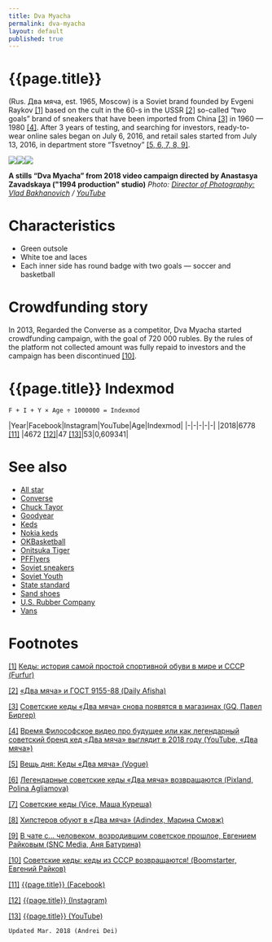 ```yaml
---
title: Dva Myacha
permalink: dva-myacha
layout: default
published: true
---
```


# {{page.title}}

(Rus. Два мяча, est. 1965, Moscow) is a Soviet brand founded by Evgeni Raykov <span id="a1">[\[1\]](#f1)</span> based on the cult in the 60-s in the USSR <span id="a2">[\[2\]](#f2)</span> so-called “two goals” brand of sneakers that have been imported from China <span id="a3">[\[3\]](#f3)</span> in 1960 — 1980 <span id="a4">[\[4\]](#f4)</span>. After 3 years of testing, and searching for investors, ready-to-wear online sales began on July 6, 2016, and retail sales started from July 13, 2016, in department store “Tsvetnoy” <span id="a5">[\[5, 6, 7, 8, 9\]](#f5)</span>.

![](/encyclopedia/images/dva-myacha.png)![](/encyclopedia/images/dva-myacha-1.png)![](/encyclopedia/images/dva-myacha-2.png)

**A stills “Dva Myacha” from 2018 video campaign directed by Anastasya Zavadskaya ("1994 production" studio)**
*Photo: [Director of Photography: Vlad Bakhanovich](bakhanovich-vlad) / [YouTube](https://www.youtube.com/watch?v=Z90Mr4jhEgA)*

# Сharacteristics

+ Green outsole  
+ White toe and laces
+ Each inner side has round badge with two goals — soccer and basketball

# Crowdfunding story 

In 2013, Regarded the Converse as a competitor, Dva Myacha started crowdfunding campaign, with the goal of 720 000 rubles. By the rules of the platform not collected amount  was fully repaid to investors and the campaign has been discontinued <span id="a10">[\[10\]](#f10)</span>.

# {{page.title}} Indexmod 

`F + I + Y × Age ÷ 1000000 = Indexmod`

|Year|Facebook|Instagram|YouTube|Age|Indexmod|
|-|-|-|-|-|
|2018|6778 <span id="a11">[\[11\]](#f11) </span>|4672 <span id="a12">[\[12\]](#f12)</span>|47 <span id="a13">[\[13\]](#f13)</span>|53|0,609341|



# See also

+ [All star](all-star)
+ [Converse](converse)
+ [Chuck Tayor](chuck-tayor)
+ [Goodyear](goodyear)
+ [Keds](keds)
+ [Nokia keds](nokia-keds)
+ [OKBasketball](okbasketball)
+ [Onitsuka Tiger](onitsuka-tiger)
+ [PFFlyers](pfflyers)
+ [Soviet sneakers](soviet-sneakers)
+ [Soviet Youth](soviet-youth)
+ [State standard](state-standard)
+ [Sand shoes](sand-shoes)
+ [U.S. Rubber Company](us-rubber-company)
+ [Vans](vans)

# Footnotes

[[1]](#a1) <span id="f1"></span> [Кеды: история самой простой спортивной обуви в мире и СССР (Furfur)](http://www.furfur.me/furfur/culture/culture/164015-kedy-sovok-dva-myacha)

[[2]](#a2) <span id="f2"></span> [«Два мяча» и ГОСТ 9155-88 (Daily Afisha)](https://daily.afisha.ru/archive/gorod/archive/v-rossii-vozobnovljajut-proizvodstvo-sovetskih-ked/)

[[3]](#a3) <span id="f3"></span> [Советские кеды «Два мяча» снова появятся в магазинах (GQ, Павел Биргер)](https://www.gq.ru/style/sovetskie-kedy-dva-myacha-snova-poyavyatsya-v-magazinah)

[[4]](#a4) <span id="f4"></span> [Время Философское видео про будущее или как легендарный советский бренд кед «Два мяча» выглядит в 2018 году (YouTube, «Два мяча»)](https://www.youtube.com/watch?v=Z90Mr4jhEgA&t=5s)

[[5]](#a5) <span id="f5"></span> [Вещь дня: Kеды «Два мяча» (Vogue)](https://www.vogue.ru/fashion/favourites-of-vogue/Veshch_dnya_kedy_Dva_myacha/)

[[6]](#a6) <span id="f6"></span> [Легендарные советские кеды «Два мяча» возвращаются (Pixland, Polina Agliamova)](https://www.pixland.uz/2016/07/07/5907/kedy-dva-mjacha/)

[[7]](#a7) <span id="f7"></span> [Советские кеды (Vice, Маша Куреша)](https://www.vice.com/ru/article/bmz38m/soviet-keds)

[[8]](#a8) <span id="f8"></span> [Хипстеров обуют в «Два мяча» (Аdindex, Марина Смовж)](https://adindex.ru/news/offtop/2013/03/25/97704.phtml)

[[9]](#a9) <span id="f9"></span> [В чате с… человеком, возродившим советское прошлое, Евгением Райковым (SNC Media, Аня Батурина)](http://www.sncmedia.ru/fashion/v-chate-s-chelovekom-vozrodivshim-sovetskie-proshloe-evgeniem-raykovym/)

[[10]](#a10) <span id="f10"></span> [Советские кеды: кеды из СССР возвращаются! (Boomstarter, Евгений Райков)](https://boomstarter.ru/projects/ss/sovetskie_kedy_kedy_iz_sssr_vozvraschayutsya)

[[11]](#a11) <span id="f11"></span> [{{page.title}} (Facebook)](index)

[[12]](#a12) <span id="f12"></span> [{{page.title}} (Instagram)](index)

[[13]](#a13) <span id="f13"></span> [{{page.title}} (YouTube)](index)

`Updated Mar. 2018 (Andrei Dei)`
